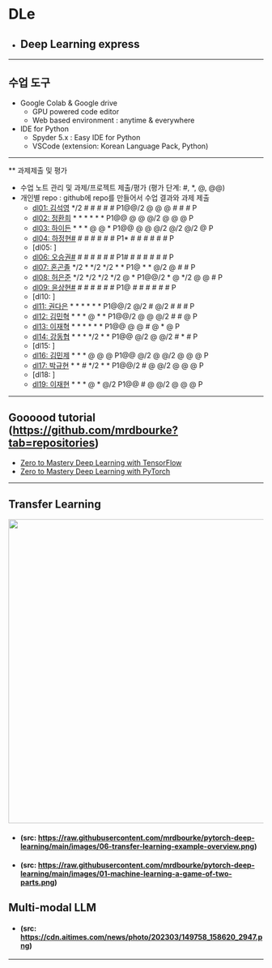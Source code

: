 # DLe
- ## Deep Learning express
---
## 수업 도구
* Google Colab & Google drive
  - GPU powered code editor
  - Web based environment : anytime & everywhere
* IDE for Python
  - Spyder 5.x : Easy IDE for Python
  - VSCode (extension: Korean Language Pack, Python)
---  

** 과제제출 및 평가
- 수업 노트 관리 및 과제/프로젝트 제출/평가 (평가 단계: #, *, @, @@)
- 개인별 repo : github에 repo를 만들어서 수업 결과와 과제 제출                
  * [dl01: 김석영](https://github.com/cheesedog-paradise/dl01) */2 # # # # # P1@@/2 @ @ @ # # # P
  * [dl02: 정환희](https://github.com/alemskdlt/dl02) * * * * * * P1@@ @ @ @/2 @ @ @ P
  * [dl03: 하이든](https://github.com/HayDen-Gonne/dl03) * * * @ @ * P1@@ @ @ @/2 @/2 @/2 @ P
  * [dl04: 하정현#]() # # # # # # P1* # # # # # # P
  * [dl05: ]
  * [dl06: 오승권#]() # # # # # # P1# # # # # # # P
  * [dl07: 혼곤졸](https://github.com/20211527/dl07) */2 * */2 */2 * * P1@ * * @/2 @ # # P
  * [dl08: 허은준](https://github.com/kukichocollis/dl08) */2 */2 */2 */2 @ * P1@@/2 * @ */2 @ @ # P
  * [dl09: 윤상현#]() # # # # # # P1@ # # # # # # P
  * [dl10: ] 
  * [dl11: 권다은](https://github.com/daeunkk/dl11) * * * * * * P1@@/2 @/2 # @/2 # # # P
  * [dl12: 김민혁](https://github.com/JerryK97/dl12) * * * @ * * P1@@/2 @ @ @/2 # # @ P
  * [dl13: 이재혁](https://github.com/jae-hyuck/dl13) * * * * * * P1@@  @ @ # @ * @ P
  * [dl14: 강동협](https://github.com/Hyup98/DL14) * * * */2 * * P1@@ @/2 @ @/2 # * # P
  * [dl15: ]
  * [dl16: 김민제](https://github.com/mixhub10/dl16) * * * @ @ @ P1@@ @/2 @ @/2 @ @ @ P
  * [dl17: 박규현](https://github.com/Park20182618/dl17) * * # */2 * * P1@@/2 # @ @/2 @ @ @ P
  * [dl18: ]
  * [dl19: 이재현](https://github.com/iamgus123/dl19) * * * @ * @/2 P1@@ # @ @/2 @ @ @ P
  
---
## Goooood tutorial (https://github.com/mrdbourke?tab=repositories)  
- [Zero to Mastery Deep Learning with TensorFlow](https://github.com/mrdbourke/tensorflow-deep-learning)
- [Zero to Mastery Deep Learning with PyTorch](https://github.com/mrdbourke/pytorch-deep-learning)
---
## Transfer Learning 
<img src="https://github.com/mrdbourke/pytorch-deep-learning/raw/main/images/06-transfer-learning-example-overview.png" width=900 height=600>  

- #### (src: https://raw.githubusercontent.com/mrdbourke/pytorch-deep-learning/main/images/06-transfer-learning-example-overview.png)  
- #### (src: https://raw.githubusercontent.com/mrdbourke/pytorch-deep-learning/main/images/01-machine-learning-a-game-of-two-parts.png)

## Multi-modal LLM  
- #### (src: https://cdn.aitimes.com/news/photo/202303/149758_158620_2947.png)  

---
